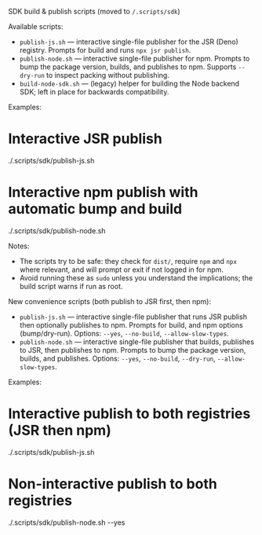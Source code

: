 SDK build & publish scripts (moved to `/.scripts/sdk`)

Available scripts:

- `publish-js.sh` — interactive single-file publisher for the JSR (Deno) registry. Prompts for build and runs `npx jsr publish`.
- `publish-node.sh` — interactive single-file publisher for npm. Prompts to bump the package version, builds, and publishes to npm. Supports `--dry-run` to inspect packing without publishing.
- `build-node-sdk.sh` — (legacy) helper for building the Node backend SDK; left in place for backwards compatibility.

Examples:

  # Interactive JSR publish
  ./.scripts/sdk/publish-js.sh

  # Interactive npm publish with automatic bump and build
  ./.scripts/sdk/publish-node.sh

Notes:
- The scripts try to be safe: they check for `dist/`, require `npm` and `npx` where relevant, and will prompt or exit if not logged in for npm.
- Avoid running these as `sudo` unless you understand the implications; the build script warns if run as root.

New convenience scripts (both publish to JSR first, then npm):

- `publish-js.sh` — interactive single-file publisher that runs JSR publish then optionally publishes to npm. Prompts for build, and npm options (bump/dry-run). Options: `--yes`, `--no-build`, `--allow-slow-types`.
- `publish-node.sh` — interactive single-file publisher that builds, publishes to JSR, then publishes to npm. Prompts to bump the package version, builds, and publishes. Options: `--yes`, `--no-build`, `--dry-run`, `--allow-slow-types`.

Examples:

  # Interactive publish to both registries (JSR then npm)
  ./.scripts/sdk/publish-js.sh

  # Non-interactive publish to both registries
  ./.scripts/sdk/publish-node.sh --yes
